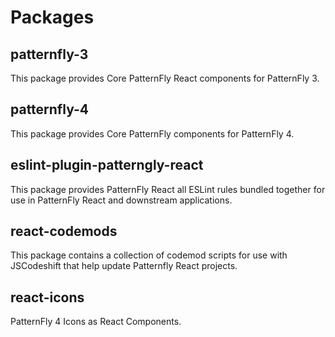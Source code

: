 # Packages

## patternfly-3

This package provides Core PatternFly React components for PatternFly 3.

## patternfly-4

This package provides Core PatternFly components for PatternFly 4.

## eslint-plugin-patterngly-react

This package provides PatternFly React all ESLint rules bundled together for use in PatternFly React and downstream applications.

## react-codemods

This package contains a collection of codemod scripts for use with JSCodeshift that help update Patternfly React projects.

## react-icons

PatternFly 4 Icons as React Components.
